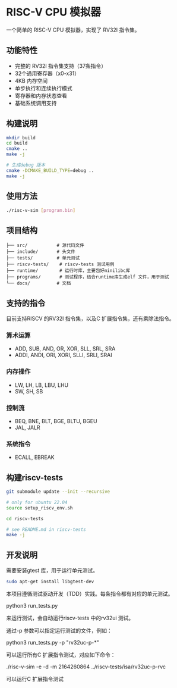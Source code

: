 # RISC-V CPU 模拟器

一个简单的 RISC-V CPU 模拟器，实现了 RV32I 指令集。

## 功能特性

- 完整的 RV32I 指令集支持（37条指令）
- 32个通用寄存器（x0-x31）
- 4KB 内存空间
- 单步执行和连续执行模式
- 寄存器和内存状态查看
- 基础系统调用支持

## 构建说明

```bash
mkdir build
cd build
cmake ..
make -j

# 生成debug 版本
cmake -DCMAKE_BUILD_TYPE=debug ..
make -j
```

## 使用方法

```bash
./risc-v-sim [program.bin]
```

## 项目结构

```
├── src/           # 源代码文件
├── include/       # 头文件
├── tests/         # 单元测试
├── riscv-tests/    # riscv-tests 测试用例
├── runtime/        # 运行时库，主要包好minilibc库
├── programs/       # 测试程序，结合runtime库生成elf 文件，用于测试
└── docs/          # 文档
```

## 支持的指令

目前支持RISCV 的RV32I 指令集，以及C 扩展指令集，还有乘除法指令。

### 算术运算
- ADD, SUB, AND, OR, XOR, SLL, SRL, SRA
- ADDI, ANDI, ORI, XORI, SLLI, SRLI, SRAI

### 内存操作
- LW, LH, LB, LBU, LHU
- SW, SH, SB

### 控制流
- BEQ, BNE, BLT, BGE, BLTU, BGEU
- JAL, JALR

### 系统指令
- ECALL, EBREAK

## 构建riscv-tests

```bash
git submodule update --init --recursive

# only for ubuntu 22.04
source setup_riscv_env.sh

cd riscv-tests

# see README.md in riscv-tests
make -j 

```


## 开发说明

需要安装gtest 库，用于运行单元测试。

```bash
sudo apt-get install libgtest-dev
```

本项目遵循测试驱动开发（TDD）实践。每条指令都有对应的单元测试。

python3 run_tests.py

来运行测试，会自动运行riscv-tests 中的rv32ui 测试。

通过-p 参数可以指定运行测试的文件，例如：

python3 run_tests.py -p "rv32uc-p-*"

可以运行所有C 扩展指令测试，对应如下命令：

./risc-v-sim -e -d -m 2164260864 ../riscv-tests/isa/rv32uc-p-rvc

可以运行C 扩展指令测试